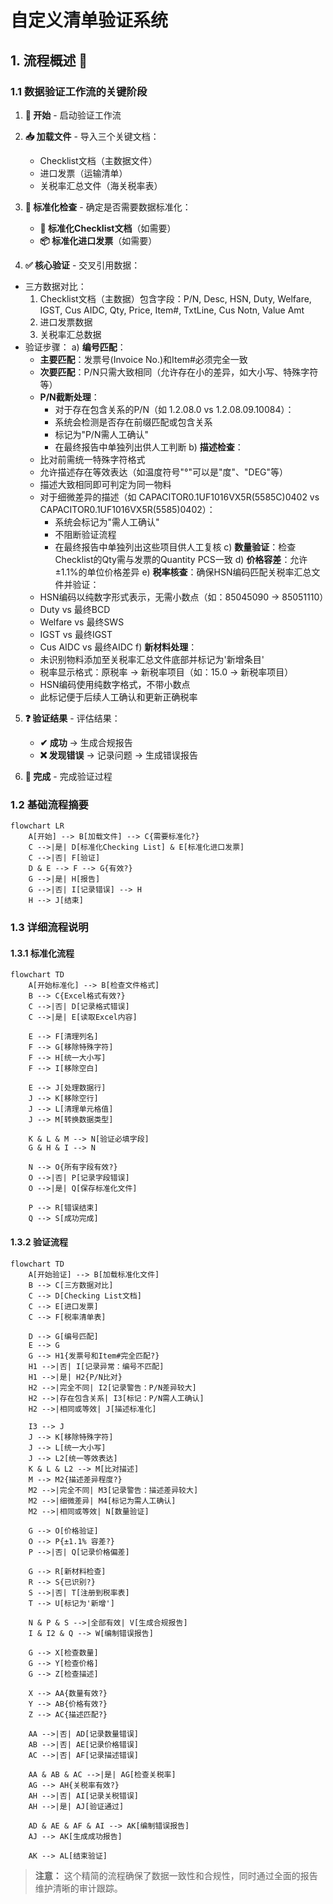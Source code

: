 # 自定义清单验证系统

## 1. 流程概述 🌟

### 1.1 数据验证工作流的关键阶段

1. **🌱 开始** - 启动验证工作流
2. **📥 加载文件** - 导入三个关键文档：
   - Checklist文档（主数据文件）
   - 进口发票（运输清单）
   - 关税率汇总文件（海关税率表）

3. **🔄 标准化检查** - 确定是否需要数据标准化：
   - **🔧 标准化Checklist文档**（如需要）
   - **📦 标准化进口发票**（如需要）

4. **✅ 核心验证** - 交叉引用数据：
  - 三方数据对比：
    1. Checklist文档（主数据）包含字段：P/N, Desc, HSN, Duty, Welfare, IGST, Cus AIDC, Qty, Price, Item#, TxtLine, Cus Notn, Value Amt
    2. 进口发票数据
    3. 关税率汇总数据
  - 验证步骤：
    a) **编号匹配**：
       - **主要匹配**：发票号(Invoice No.)和Item#必须完全一致
       - **次要匹配**：P/N只需大致相同（允许存在小的差异，如大小写、特殊字符等）
       - **P/N截断处理**：
         * 对于存在包含关系的P/N（如 1.2.08.0 vs 1.2.08.09.10084）：
         * 系统会检测是否存在前缀匹配或包含关系
         * 标记为"P/N需人工确认"
         * 在最终报告中单独列出供人工判断
    b) **描述检查**：
       - 比对前需统一特殊字符格式
       - 允许描述存在等效表达（如温度符号"°"可以是"度"、"DEG"等）
       - 描述大致相同即可判定为同一物料
       - 对于细微差异的描述（如 CAPACITOR0.1UF1016VX5R(5585C)0402 vs CAPACITOR0.1UF1016VX5R(5585)0402）：
         * 系统会标记为"需人工确认"
         * 不阻断验证流程
         * 在最终报告中单独列出这些项目供人工复核
    c) **数量验证**：检查Checklist的Qty需与发票的Quantity PCS一致
    d) **价格容差**：允许±1.1%的单位价格差异
    e) **税率核查**：确保HSN编码匹配关税率汇总文件并验证：
       - HSN编码以纯数字形式表示，无需小数点（如：85045090 -> 85051110）
       - Duty vs 最终BCD
       - Welfare vs 最终SWS
       - IGST vs 最终IGST
       - Cus AIDC vs 最终AIDC
    f) **新材料处理**：
       - 未识别物料添加至关税率汇总文件底部并标记为'新增条目'
       - 税率显示格式：原税率 -> 新税率项目（如：15.0 -> 新税率项目）
       - HSN编码使用纯数字格式，不带小数点
       - 此标记便于后续人工确认和更新正确税率

5. **❓ 验证结果** - 评估结果：
   - **✔ 成功** → 生成合规报告
   - **❌ 发现错误** → 记录问题 → 生成错误报告

6. **🏁 完成** - 完成验证过程

### 1.2 基础流程摘要
```mermaid
flowchart LR
    A[开始] --> B[加载文件] --> C{需要标准化?}
    C -->|是| D[标准化Checking List] & E[标准化进口发票]
    C -->|否| F[验证]
    D & E --> F --> G{有效?}
    G -->|是| H[报告]
    G -->|否| I[记录错误] --> H
    H --> J[结束]
```

### 1.3 详细流程说明

#### 1.3.1 标准化流程
```mermaid
flowchart TD
    A[开始标准化] --> B[检查文件格式]
    B --> C{Excel格式有效?}
    C -->|否| D[记录格式错误]
    C -->|是| E[读取Excel内容]
    
    E --> F[清理列名]
    F --> G[移除特殊字符]
    F --> H[统一大小写]
    F --> I[移除空白]
    
    E --> J[处理数据行]
    J --> K[移除空行]
    J --> L[清理单元格值]
    J --> M[转换数据类型]
    
    K & L & M --> N[验证必填字段]
    G & H & I --> N
    
    N --> O{所有字段有效?}
    O -->|否| P[记录字段错误]
    O -->|是| Q[保存标准化文件]
    
    P --> R[错误结束]
    Q --> S[成功完成]
```

#### 1.3.2 验证流程
```mermaid
flowchart TD
    A[开始验证] --> B[加载标准化文件]
    B --> C[三方数据对比]
    C --> D[Checking List文档]
    C --> E[进口发票]
    C --> F[税率清单表]
    
    D --> G[编号匹配]
    E --> G
    G --> H1{发票号和Item#完全匹配?}
    H1 -->|否| I[记录异常：编号不匹配]
    H1 -->|是| H2{P/N比对}
    H2 -->|完全不同| I2[记录警告：P/N差异较大]
    H2 -->|存在包含关系| I3[标记：P/N需人工确认]
    H2 -->|相同或等效| J[描述标准化]
    
    I3 --> J
    J --> K[移除特殊字符]
    J --> L[统一大小写]
    J --> L2[统一等效表达]
    K & L & L2 --> M[比对描述]
    M --> M2{描述差异程度?}
    M2 -->|完全不同| M3[记录警告：描述差异较大]
    M2 -->|细微差异| M4[标记为需人工确认]
    M2 -->|相同或等效| N[数量验证]
    
    G --> O[价格验证]
    O --> P{±1.1% 容差?}
    P -->|否| Q[记录价格偏差]
    
    G --> R[新材料检查]
    R --> S{已识别?}
    S -->|否| T[注册到税率表]
    T --> U[标记为'新增']
    
    N & P & S -->|全部有效| V[生成合规报告]
    I & I2 & Q --> W[编制错误报告]
    
    G --> X[检查数量]
    G --> Y[检查价格]
    G --> Z[检查描述]
    
    X --> AA{数量有效?}
    Y --> AB{价格有效?}
    Z --> AC{描述匹配?}
    
    AA -->|否| AD[记录数量错误]
    AB -->|否| AE[记录价格错误]
    AC -->|否| AF[记录描述错误]
    
    AA & AB & AC -->|是| AG[检查关税率]
    AG --> AH{关税率有效?}
    AH -->|否| AI[记录关税错误]
    AH -->|是| AJ[验证通过]
    
    AD & AE & AF & AI --> AK[编制错误报告]
    AJ --> AK[生成成功报告]
    
    AK --> AL[结束验证]
```

> **注意：** 这个精简的流程确保了数据一致性和合规性，同时通过全面的报告维护清晰的审计跟踪。
